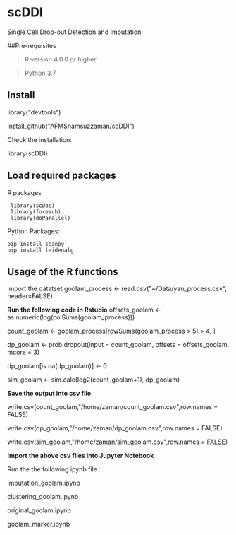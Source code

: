 # scDDI

Single Cell Drop-out Detection and Imputation

##Pre-requisites

> R version  4.0.0 or higher

> Python 3.7

## Install
library("devtools")

install_github("AFMShamsuzzaman/scDDI")

Check the installation:

library(scDDI)

## Load required packages

R packages

     library(scDoc)
     library(foreach)
     library(doParallel)

Python Packages: 
 
    pip install scanpy
    pip install leidenalg


## Usage of the R functions

import the datatset
goolam_process <- read.csv("~/Data/yan_process.csv", header=FALSE)

**Run the following code in Rstudio**
offsets_goolam <- as.numeric(log(colSums(goolam_process)))

count_goolam <- goolam_process[rowSums(goolam_process > 5) > 4, ]

dp_goolam <- prob.dropout(input = count_goolam, offsets = offsets_goolam, mcore = 3)

dp_goolam[is.na(dp_goolam)] <- 0

sim_goolam <- sim.calc(log2(count_goolam+1), dp_goolam)

**Save the output into csv file**

write.csv(count_goolam,"/home/zaman/count_goolam.csv",row.names = FALSE)

write.csv(dp_goolam,"/home/zaman/dp_goolam.csv",row.names = FALSE)

write.csv(sim_goolam,"/home/zaman/sim_goolam.csv",row.names = FALSE)

**Import the above csv files into Jupyter Notebook**

Run the the following ipynb file :

imputation_goolam.ipynb

clustering_goolam.ipynb

original_goolam.ipynb

goolam_marker.ipynb
